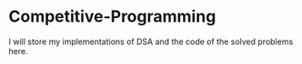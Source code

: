 # Competitive-Programming
I will store my implementations of DSA and the code of the solved problems here.
